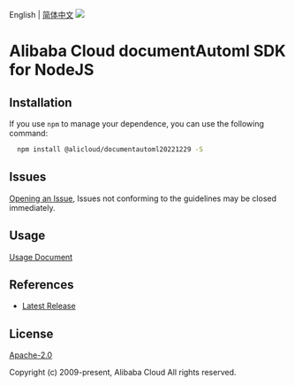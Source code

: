 English | [简体中文](README-CN.md)
![](https://aliyunsdk-pages.alicdn.com/icons/AlibabaCloud.svg)

# Alibaba Cloud documentAutoml SDK for NodeJS

## Installation
If you use `npm` to manage your dependence, you can use the following command:

```sh
  npm install @alicloud/documentautoml20221229 -S
```

## Issues
[Opening an Issue](https://github.com/aliyun/alibabacloud-typescript-sdk/issues/new), Issues not conforming to the guidelines may be closed immediately.

## Usage
[Usage Document](https://github.com/aliyun/alibabacloud-typescript-sdk/blob/master/docs/Usage-EN.md#quick-examples)

## References
* [Latest Release](https://github.com/aliyun/alibabacloud-typescript-sdk/)

## License
[Apache-2.0](http://www.apache.org/licenses/LICENSE-2.0)

Copyright (c) 2009-present, Alibaba Cloud All rights reserved.
